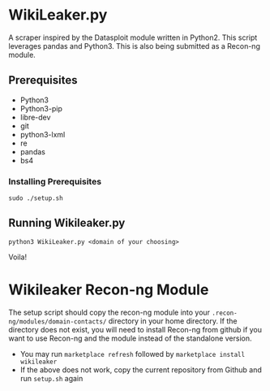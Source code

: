# WikiLeaker.py
A scraper inspired by the Datasploit module written in Python2. This script leverages pandas and Python3. This is also being submitted as a Recon-ng module.


## Prerequisites
+ Python3
+ Python3-pip
+ libre-dev
+ git
+ python3-lxml
+ re
+ pandas
+ bs4

### Installing Prerequisites
`sudo ./setup.sh`

## Running Wikileaker.py
`python3 WikiLeaker.py <domain of your choosing>`

Voila!

# Wikileaker Recon-ng Module
The setup script should copy the recon-ng module into your `.recon-ng/modules/domain-contacts/` directory in your home directory. If the directory does not exist, you will need to install Recon-ng from github if you want to use Recon-ng and the module instead of the standalone version.
+ You may run `marketplace refresh` followed by `marketplace install wikileaker`
+ If the above does not work, copy the current repository from Github and run `setup.sh` again
